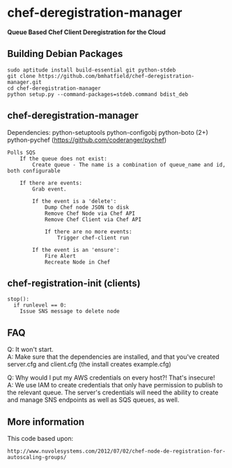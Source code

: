 chef-deregistration-manager
===========================

**Queue Based Chef Client Deregistration for the Cloud**

Building Debian Packages
------------------------
    sudo aptitude install build-essential git python-stdeb
    git clone https://github.com/bmhatfield/chef-deregistration-manager.git
    cd chef-deregistration-manager
    python setup.py --command-packages=stdeb.command bdist_deb

chef-deregistration-manager
---------------------------
Dependencies:
  python-setuptools
  python-configobj
  python-boto (2+)
  python-pychef (https://github.com/coderanger/pychef)

    Polls SQS
        If the queue does not exist:
            Create queue - The name is a combination of queue_name and id, both configurable

        If there are events:
            Grab event.

            If the event is a 'delete':
                Dump Chef node JSON to disk
                Remove Chef Node via Chef API
                Remove Chef Client via Chef API

                If there are no more events:
                    Trigger chef-client run

            If the event is an 'ensure':
                Fire Alert
                Recreate Node in Chef



chef-registration-init (clients)
--------------------------------

    stop():
      if runlevel == 0:
        Issue SNS message to delete node


FAQ
---------------

Q: It won't start.  
A: Make sure that the dependencies are installed, and that you've created server.cfg and client.cfg (the install creates example.cfg)  

Q: Why would I put my AWS credentials on every host?! That's insecure!  
A: We use IAM to create credentials that only have permission to publish to the relevant queue. The server's credentials will need the ability to create and manage SNS endpoints as well as SQS queues, as well.  



More information
----------------
This code based upon:

    http://www.nuvolesystems.com/2012/07/02/chef-node-de-registration-for-autoscaling-groups/
